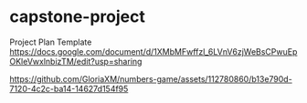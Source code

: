 # capstone-project

Project Plan Template
https://docs.google.com/document/d/1XMbMFwffzl_6LVnV6zjWeBsCPwuEpOKleVwxlnbizTM/edit?usp=sharing


https://github.com/GloriaXM/numbers-game/assets/112780860/b13e790d-7120-4c2c-ba14-14627d154f95

